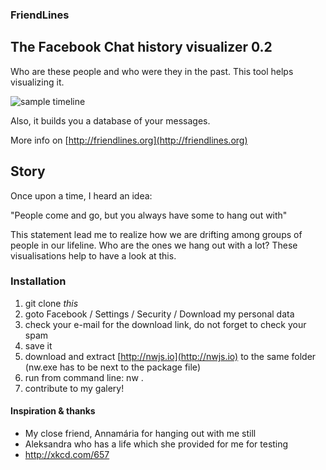 ### FriendLines
## The Facebook Chat history visualizer 0.2

Who are these people and who were they in the past. This tool helps visualizing it.

![sample timeline](http://friendlines.org/images/example1.png)

Also, it builds you a database of your messages.

More info on [http://friendlines.org](http://friendlines.org)

## Story
Once upon a time, I heard an idea:  

"People come and go, but you always have some to hang out with"

This statement lead me to realize how we are drifting among groups of people
in our lifeline. Who are the ones we hang out with a lot?
These visualisations help to have a look at this.


### Installation

1. git clone _this_
2. goto Facebook / Settings / Security / Download my personal data
3. check your e-mail for the download link, do not forget to check your spam
4. save it
5. download and extract [http://nwjs.io](http://nwjs.io) to the same folder (nw.exe has to be next to the package file)
6. run from command line: nw .
7. contribute to my galery!

#### Inspiration & thanks

- My close friend, Annamária for hanging out with me still
- Aleksandra who has a life which she provided for me for testing
- http://xkcd.com/657
